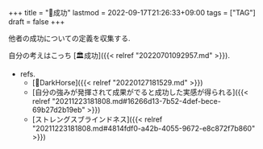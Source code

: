 +++
title = "📝成功"
lastmod = 2022-09-17T21:26:33+09:00
tags = ["TAG"]
draft = false
+++

他者の成功についての定義を収集する.

自分の考えはこっち [🏛成功]({{< relref "20220701092957.md" >}}).

-   refs.
    -   [📝DarkHorse]({{< relref "20220127181529.md" >}})
    -   [自分の強みが発揮されて成果がでると成功した実感が得られる]({{< relref "20211223181808.md#16266d13-7b52-4def-bece-69b27d2b19eb" >}})
    -   [ストレングスブラインドネス]({{< relref "20211223181808.md#4814fdf0-a42b-4055-9672-e8c872f7b860" >}})
